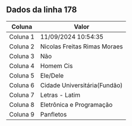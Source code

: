 ## Dados da linha 178

| Coluna | Valor |
|--------|-------|
| Coluna 1 | 11/09/2024 10:54:35 |
| Coluna 2 | Nicolas Freitas Rimas Moraes |
| Coluna 3 | Não |
| Coluna 4 | Homem Cis |
| Coluna 5 | Ele/Dele |
| Coluna 6 | Cidade Universitária(Fundão) |
| Coluna 7 | Letras - Latim |
| Coluna 8 | Eletrônica e Programação |
| Coluna 9 | Panfletos |
